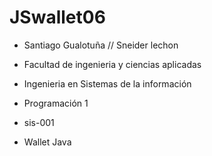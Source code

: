 # JSwallet06

- Santiago Gualotuña  //  Sneider lechon

- Facultad de ingenieria y ciencias aplicadas

- Ingenieria en Sistemas de la información

- Programación 1

- sis-001

- Wallet Java
